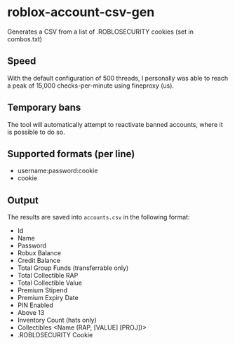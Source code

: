 # roblox-account-csv-gen
Generates a CSV from a list of .ROBLOSECURITY cookies (set in combos.txt)

## Speed
With the default configuration of 500 threads, I personally was able to reach a peak of 15,000 checks-per-minute using fineproxy (us).

## Temporary bans
The tool will automatically attempt to reactivate banned accounts, where it is possible to do so.

## Supported formats (per line)
- username:password:cookie
- cookie

## Output
The results are saved into `accounts.csv` in the following format:
- Id
- Name
- Password
- Robux Balance
- Credit Balance
- Total Group Funds (transferrable only)
- Total Collectible RAP
- Total Collectible Value
- Premium Stipend
- Premium Expiry Date
- PIN Enabled
- Above 13
- Inventory Count (hats only)
- Collectibles <Name (RAP, [VALUE] [PROJ])>
- .ROBLOSECURITY Cookie
